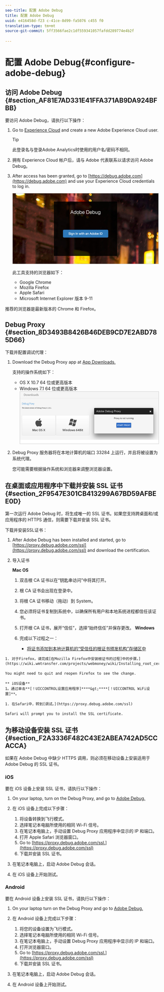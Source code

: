 ```yaml
---
seo-title: 配置 Adobe Debug
title: 配置 Adobe Debug
uuid: e416458d-f23 c-41ce-8d99-fa5076 c455 f0
translation-type: tm+mt
source-git-commit: 5ff3566fae2c1df559341057fafdd289774e4b2f

---
```



# 配置 Adobe Debug{#configure-adobe-debug}

## 访问 Adobe Debug {#section_AF81E7AD331E41FFA371AB9DA924BFBB}

要访问 Adobe Debug，请执行以下操作：

1. Go to [Experience Cloud](https://www.marketing.adobe.com) and create a new Adobe Experience Cloud user.

   >[!TIP]
   >
   >此登录名与登录Adobe Analytics时使用的用户名/密码不相同。

1. 拥有 Experience Cloud 帐户后，请与 Adobe 代表联系以请求访问 Adobe Debug。
1. After access has been granted, go to [https://debug.adobe.com](https://debug.adobe.com) and use your Experience Cloud credentials to log in.

   ![](assets/adobe-debug-login.png)

   此工具支持的浏览器如下：
   * Google Chrome
   * Mozilla Firefox
   * Apple Safari
   * Microsoft Internet Explorer 版本 9-11

推荐的浏览器是最新版本的 Chrome 和 Firefox。

## Debug Proxy {#section_8D3493B8426B46DEB9CD7E2ABD785D66}

下载并配置调试代理：

1. Download the Debug Proxy app at [App Downloads.](https://debug.adobe.com/#/downloads)

   支持的操作系统如下：
   * OS X 10.7 64 位或更高版本
   * Windows 7.1 64 位或更高版本
   ![](assets/debug-proxy-app.png)

1. Debug Proxy 服务器将在本地计算机的端口 33284 上运行，并且将被设置为系统代理。

   您可能需要根据操作系统和浏览器来调整浏览器设置。

## 在桌面或应用程序中下载并安装 SSL 证书 {#section_2F9547E301CB413299A67BD59AFBEE0D}

第一次运行 Adobe Debug 时，将生成唯一的 SSL 证书。如果您支持跨桌面和/或应用程序的 HTTPS 通信，则需要下载并安装 SSL 证书。

下载并安装SSL证书：

1. After Adobe Debug has been installed and started, go to [https://proxy.debug.adobe.com/ssl](https://proxy.debug.adobe.com/ssl) and download the certification.
1. 导入证书

   **Mac OS**
   1. 双击根 CA 证书以在“钥匙串访问”中将其打开。
   1. 根 CA 证书会出现在登录中。
   1. 将根 CA 证书移动（拖动）到 System。
   1. 您必须将证书复制到系统中，以确保所有用户和本地系统进程都信任该证书。
   1. 打开根 CA 证书，展开“信任”，选择“始终信任”并保存更改。
   **Windows**
   1. 完成以下过程之一：

      * [将证书添加到本地计算机的“受信任的根证书颁发机构”存储区中](https://technet.microsoft.com/en-us/library/cc754841.aspx#BKMK_addlocal)
<!--        * [How To Import a Trusted Root Certification Authority In Windows 7/Vista/XP](https://www.sqlservermart.com/HowTo/Windows_Import_Certificate.aspx) You might need to quit and reopen your browser to see the change.
-->

    1. 对于Firefox，请完成[在Mozilla Firefox中安装根证书的过程]中的步骤。](https://wiki.wmtransfer.com/projects/webmoney/wiki/Installing_root_certificate_in_Mozilla_Firefox)
    
    You might need to quit and reopen Firefox to see the change.
    
    ** iOS设备**
    1。通过单击**[！UICCONTROL设置应用程序]****&gt;****[！UICCONTROL WiFi设置]**。
    
    1. 在Safari中，转到[调试。](https://proxy.debug.adobe.com/ssl)
    
    Safari will prompt you to install the SSL certificate.

## 为移动设备安装 SSL 证书 {#section_F2A3336F482C43E2ABEA742AD5CCACCA}

如果在 Adobe Debug 中缺少 HTTPS 调用，则必须在移动设备上安装适用于 Adobe Debug 的 SSL 证书。

### iOS

要在 iOS 设备上安装 SSL 证书，请执行以下操作：

1. On your laptop, turn on the Debug Proxy, and go to [Adobe Debug.](https://debug.adobe.com)
1. 在 iOS 设备上完成以下步骤：
   1. 将设备转换到飞行模式。
   1. 选择笔记本电脑所使用的相同 Wi-Fi 信号。
   1. 在笔记本电脑上，手动设置 Debug Proxy 应用程序中显示的 IP 和端口。
   1. 打开 Apple Safari 浏览器窗口。
   1. Go to [https://proxy.debug.adobe.com/ssl.](https://proxy.debug.adobe.com/ssl)
   1. 下载并安装 SSL 证书。

1. 在笔记本电脑上，启动 Adobe Debug 会话。
1. 在 iOS 设备上开始测试。

### Android

要在 Android 设备上安装 SSL 证书，请执行以下操作：

1. On your laptop turn on the Debug Proxy and go to [Adobe Debug.](https://debug.adobe.com)
1. 在 Android 设备上完成以下步骤：
   1. 将您的设备设置为飞行模式。
   1. 选择笔记本电脑所使用的相同 Wi-Fi 信号。
   1. 在笔记本电脑上，手动设置 Debug Proxy 应用程序中显示的 IP 和端口。
   1. 打开浏览器窗口。
   1. Go to [https://proxy.debug.adobe.com/ssl.](https://proxy.debug.adobe.com/ssl)
   1. 下载并安装 SSL 证书。

1. 在笔记本电脑上，启动 Adobe Debug 会话。
1. 在 Android 设备上开始测试。

